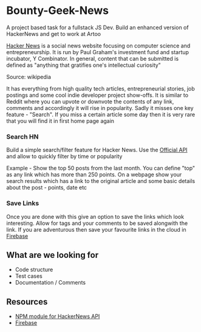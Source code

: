 # Bounty-Geek-News
A project based task for a fullstack JS Dev. Build an enhanced version of HackerNews and get to work at Artoo

[Hacker News](https://news.ycombinator.com) is a social news website focusing on computer science and entrepreneurship. It is run by Paul Graham's investment fund and startup incubator, Y Combinator. In general, content that can be submitted is defined as "anything that gratifies one's intellectual curiosity"

Source: wikipedia

It has everything from high quality tech articles, entrepreneurial stories, job postings and some cool indie developer project show-offs. It is similar to Reddit where you can upvote or downvote the contents of any link, comments and accordingly it will rise in popularity. Sadly it misses one key feature - "Search". If you miss a certain article some day then it is very rare that you will find it in first home page again

### Search HN
Build a simple search/filter feature for Hacker News. Use the [Official API](https://github.com/HackerNews/API) and allow to quickly filter by time or popularity

Example - Show the top 50 posts from the last month. You can define "top" as any link which has more than 250 points. On a webpage show your search results which has a link to the original article and some basic details about the post - points, date etc

### Save Links
Once you are done with this give an option to save the links which look interesting. Allow for tags and your comments to be saved alongwith the link. If you are adventurous then save your favourite links in the cloud in [Firebase](https://firebase.google.com/docs/database/)

## What are we looking for
- Code structure
- Test cases
- Documentation / Comments

## Resources
- [NPM module for HackerNews API](https://www.npmjs.com/package/hackernews-api)
- [Firebase](https://firebase.google.com/docs/database/)
